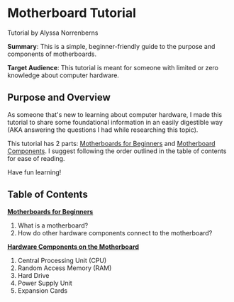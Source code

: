 # Motherboard Tutorial

Tutorial by Alyssa Norrenberns

**Summary**: This is a simple, beginner-friendly guide to the purpose and components of motherboards.

**Target Audience**: This tutorial is meant for someone with limited or zero knowledge about computer hardware.

## Purpose and Overview

As someone that's new to learning about computer hardware, I made this tutorial to share some foundational information in an easily digestible way (AKA answering the questions I had while researching this topic).

This tutorial has 2 parts: [Motherboards for Beginners](/motherboard.md) and [Motherboard Components](/motherboard-hardware.md). I suggest following the order outlined in the table of contents for ease of reading.

Have fun learning!

## Table of Contents

[**Motherboards for Beginners**](/motherboard.md)
1. What is a motherboard?
2. How do other hardware components connect to the motherboard?

[**Hardware Components on the Motherboard**](/motherboard-hardware.md)
1. Central Processing Unit (CPU)
2. Random Access Memory (RAM)
3. Hard Drive
4. Power Supply Unit
5. Expansion Cards
